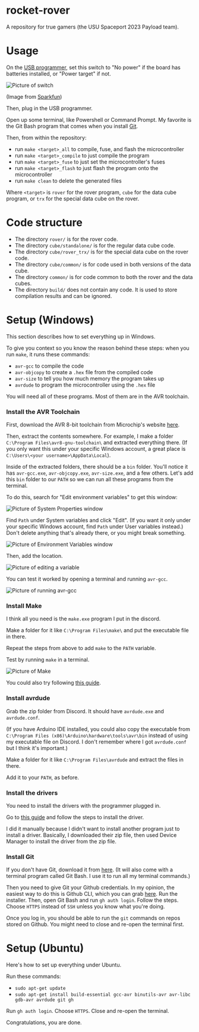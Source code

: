 # rocket-rover

A repository for true gamers (the USU Spaceport 2023 Payload team).

# Usage

On the [USB programmer](https://www.sparkfun.com/products/9825), set this switch to "No power" if the board has batteries installed, or "Power target" if not.

![Picture of switch](readme-images/power-switch.png)

(Image from [Sparkfun](https://learn.sparkfun.com/tutorials/pocket-avr-programmer-hookup-guide))

Then, plug in the USB programmer.

Open up some terminal, like Powershell or Command Prompt. My favorite is the Git Bash program that comes when you install [Git](https://git-scm.com/download/win).

Then, from within the repository:

- run `make <target>_all` to compile, fuse, and flash the microcontroller
- run `make <target>_compile` to just compile the program
- run `make <target>_fuse` to just set the microcontroller's fuses
- run `make <target>_flash` to just flash the program onto the microcontroller
- run `make clean` to delete the generated files

Where `<target>` is `rover` for the rover program, `cube` for the data cube program, or `trx` for the special data cube on the rover.

# Code structure

- The directory `rover/` is for the rover code. 
- The directory `cube/standalone/` is for the regular data cube code.
- The directory `cube/rover_trx/` is for the special data cube on the rover code.
- The directory `cube/common/` is for code used in both versions of the data cube.
- The directory `common/` is for code common to both the rover and the data cubes.
- The directory `build/` does not contain any code. It is used to store compilation results and can be ignored.

# Setup (Windows)

This section describes how to set everything up in Windows. 

To give you context so you know the reason behind these steps: when you run `make`, it runs these commands:

- `avr-gcc` to compile the code
- `avr-objcopy` to create a `.hex` file from the compiled code
- `avr-size` to tell you how much memory the program takes up
- `avrdude` to program the microcontroller using the `.hex` file

You will need all of these programs. Most of them are in the AVR toolchain.

### Install the AVR Toolchain

First, download the AVR 8-bit toolchain from Microchip's website [here](https://www.microchip.com/en-us/tools-resources/develop/microchip-studio/gcc-compilers).

Then, extract the contents somewhere. For example, I make a folder `C:\Program Files\avr8-gnu-toolchain\` and extracted everything there. (If you only want this under your specific Windows account, a great place is `C:\Users\<your username>\AppData\Local`).

Inside of the extracted folders, there should be a `bin` folder. You'll notice it has `avr-gcc.exe`, `avr-objcopy.exe`, `avr-size.exe`, and a few others. Let's add this `bin` folder to our `PATH` so we can run all these programs from the terminal.

To do this, search for "Edit environment variables" to get this window:

![Picture of System Properties window](readme-images/environment-variables-1.png)

Find `Path` under System variables and click "Edit". (If you want it only under your specific Windows account, find `Path` under User variables instead.)
Don't delete anything that's already there, or you might break something.

![Picture of Environment Variables window](readme-images/environment-variables-2.png)

Then, add the location.

![Picture of editing a variable](readme-images/environment-variables-3.png)

You can test it worked by opening a terminal and running `avr-gcc`.

![Picture of running avr-gcc](readme-images/test-avr-gcc.png)

### Install Make

I think all you need is the `make.exe` program I put in the discord.

Make a folder for it like `C:\Program Files\make\` and put the executable file in there.

Repeat the steps from above to add `make` to the `PATH` variable.

Test by running `make` in a terminal.

![Picture of Make](readme-images/test-make.png)

You could also try following [this guide](https://leangaurav.medium.com/how-to-setup-install-gnu-make-on-windows-324480f1da69).

### Install avrdude

Grab the zip folder from Discord. It should have `avrdude.exe` and `avrdude.conf`.

(If you have Arduino IDE installed, you could also copy the executable from `C:\Program Files (x86)\Arduino\hardware\tools\avr\bin` instead of using my executable file on Discord. I don't remember where I got `avrdude.conf` but I think it's important.)

Make a folder for it like `C:\Program Files\avrdude` and extract the files in there.

Add it to your `PATH`, as before.

### Install the drivers

You need to install the drivers with the programmer plugged in.

Go to [this guide](https://learn.sparkfun.com/tutorials/pocket-avr-programmer-hookup-guide#installing-drivers) and follow the steps to install the driver.

I did it manually because I didn't want to install another program just to install a driver. Basically, I downloaded their zip file, then used Device Manager to install the driver from the zip file.

### Install Git

If you don't have Git, download it from [here](https://git-scm.com/download/win). (It will also come with a terminal program called Git Bash. I use it to run all my terminal commands.)

Then you need to give Git your Github credentials. In my opinion, the easiest way to do this is Github CLI, which you can grab [here](https://cli.github.com/). Run the installer. Then, open Git Bash and run `gh auth login`. Follow the steps. Choose `HTTPS` instead of `SSH` unless you know what you're doing.

Once you log in, you should be able to run the `git` commands on repos stored on Github. You might need to close and re-open the terminal first.

# Setup (Ubuntu)

Here's how to set up everything under Ubuntu.

Run these commands:

- `sudo apt-get update`
- `sudo apt-get install build-essential gcc-avr binutils-avr avr-libc gdb-avr avrdude git gh`

Run `gh auth login`. Choose `HTTPS`. Close and re-open the terminal.

Congratulations, you are done.


